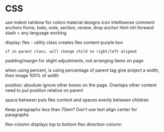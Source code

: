 # CSS
use indent rainbow for colors
material designs icon intellisense
comment anchors fixme, todo, note, section, review,
drop anchor html ctrl forward slash = any language working

display: flex - utility class
    creates flex content-purple box

    if in parent class, will change child to right/left aligned

padding/margin for slight adjustments, not arranging items on page

when using percent, is using percentage of parent tag
    give project a width, then image 100% of width

position: absolute
    ignore other boxes on the page. Overlaps other content
    need to put position relative on parent

space between
    puts flex content and spaces evenly between children

Keep paragraphs less than 70em?
Don't use text align center for paragraphs

flex-column displays top to bottom
    flex direction-column